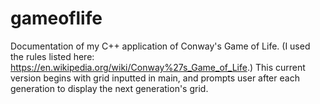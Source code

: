 # gameoflife
Documentation of my C++ application of Conway's Game of Life. (I used the rules listed here: https://en.wikipedia.org/wiki/Conway%27s_Game_of_Life.) This current version begins with grid inputted in main, and prompts user after each generation to display the next generation's grid. 
